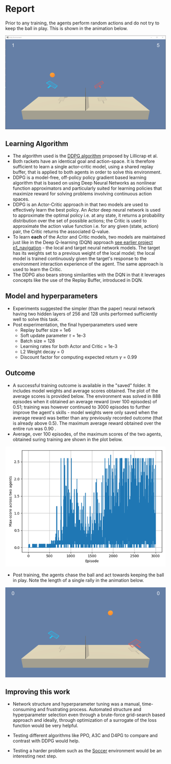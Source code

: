 # Report

Prior to any training, the agents perform random actions and do not try to keep the ball in play. This is shown in the animation below.

![Untrained Agent](saved/untrained.gif)

## Learning Algorithm
* The algorithm used is the [DDPG algorithm](https://arxiv.org/abs/1509.02971) proposed by Lillicrap et al.
* Both rackets have an identical goal and action-space. It is therefore sufficient to learn a single actor-critic model, using a shared replay buffer, that is applied to both agents in order to solve this environment.
* DDPG is a model-free, off-policy policy gradient based learning algorithm that is based on using Deep Neural Networks as nonlinear function approximators and particularly suited for learning policies that maximize reward for solving problems involving continuous action spaces.
* DDPG is an Actor-Critic approach in that two models are used to effectively learn the best policy. An Actor deep neural network is used to approximate the optimal policy i.e. at any state, it returns a probability distribution over the set of possible actions; the Critic is used to approximate the action value function i.e. for any given (state, action) pair, the Critic returns the associated Q-value. 
* To learn **each** of the Actor and Critic models, two models are maintained just like in the Deep Q-learning (DQN) approach [see earlier project p1_navigation](https://github.com/lshrihari/deepRL/tree/master/p1_navigation) - the local and target neural network models. The target has its weights set to a previous weight of the local model; the local model is trained continuously given the target's response to the environment interaction experience of the agent. The same approach is used to learn the Critic.
* The DDPG also bears strong similarities with the DQN in that it leverages concepts like the use of the Replay Buffer, introduced in DQN.

## Model and hyperparameters

* Experiments suggested the simpler (than the paper) neural network having two hidden layers of 256 and 128 units performed sufficiently well to solve this task.
* Post experimentation, the final hyperparameters used were
  * Replay buffer size = 1e6
  * Soft update parameter $\tau$ = 1e-3
  * Batch size = 128
  * Learning rates for both Actor and Critic = 1e-3
  * L2 Weight decay = 0
  * Discount factor for computing expected return $\gamma$ = 0.99

## Outcome

* A successful training outcome is available in the "saved" folder. It includes model weights and average scores obtained. The plot of the average scores is provided below. The environment was solved in 888 episodes when it obtained an average reward (over 100 episodes) of 0.51; training was however continued to 3000 episodes to further improve the agent's skills - model weights were only saved when the average reward was better than any previously recorded outcome (that is already above 0.5). The maximum average reward obtained over the entire run was 0.90 .
* Average, over 100 episodes, of the maximum scores of the two agents, obtained suring training are shown in the plot below.

![Scores](saved/scores.png)

* Post training, the agents chase the ball and act towards keeping the ball in play. Note the length of a single rally in the animation below.

![Trained Agent](saved/trained.gif)

## Improving this work

* Network structure and hyperparameter tuning was a manual, time-consuming and frustrating process. Automated structure and hyperparameter selection even through a brute-force grid-search based approach and ideally, through optimization of a surrogate of the loss function would be very helpful.

* Testing different algorithms like PPO, A3C and D4PG to compare and contrast with DDPG would help.

* Testing a harder problem such as the [Soccer](https://github.com/Unity-Technologies/ml-agents/blob/master/docs/Learning-Environment-Examples.md#soccer-twos) environment would be an interesting next step.